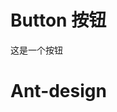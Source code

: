# Button 按钮

这是一个按钮

# Ant-design

<xw-demo
    demo-height="100px"
    source-code="ant-design:::button/button-demo"
/>